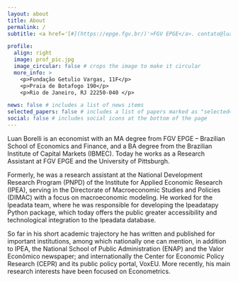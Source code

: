 ```yaml
---
layout: about
title: About
permalink: /
subtitle: <a href='[#](https://epge.fgv.br/)'>FGV EPGE</a>. contato@luanborelli.net.

profile:
  align: right
  image: prof_pic.jpg
  image_circular: false # crops the image to make it circular
  more_info: >
    <p>Fundação Getulio Vargas, 11F</p>
    <p>Praia de Botafogo 190</p>
    <p>Rio de Janeiro, RJ 22250-040 </p>

news: false # includes a list of news items
selected_papers: false # includes a list of papers marked as "selected={true}"
social: false # includes social icons at the bottom of the page
---
```


Luan Borelli is an economist with an MA degree from FGV EPGE – Brazilian School of Economics and Finance, and a BA degree from the Brazilian Institute of Capital Markets (IBMEC). Today he works as a Research Assistant at FGV EPGE and the University of Pittsburgh. 

Formerly, he was a research assistant at the National Development Research Program (PNPD) of the Institute for Applied Economic Research (IPEA), serving in the Directorate of Macroeconomic Studies and Policies (DIMAC) with a focus on macroeconomic modeling. He worked for the Ipeadata team, where he was responsible for developing the Ipeadatapy Python package, which today offers the public greater accessibility and technological integration to the Ipeadata database. 

So far in his short academic trajectory he has written and published for important institutions, among which nationally one can mention, in addition to IPEA, the National School of Public Administration (ENAP) and the Valor Econômico newspaper; and internationally the Center for Economic Policy Research (CEPR) and its public policy portal, VoxEU. More recently, his main research interests have been focused on Econometrics.
